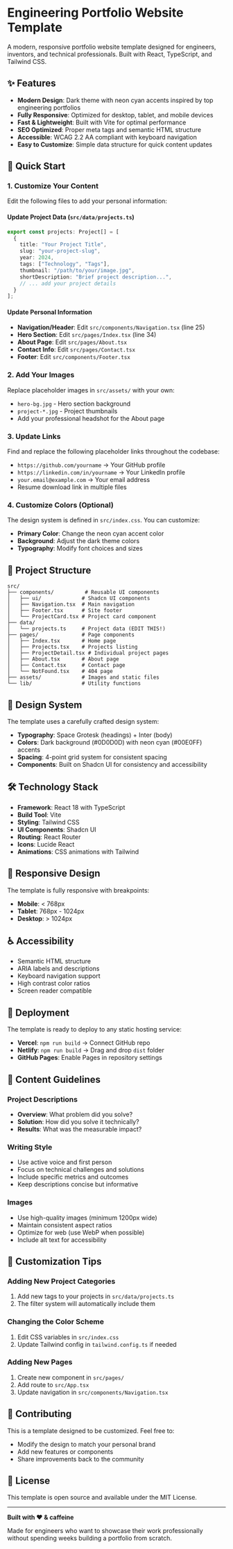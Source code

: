 # Engineering Portfolio Website Template

A modern, responsive portfolio website template designed for engineers, inventors, and technical professionals. Built with React, TypeScript, and Tailwind CSS.

## ✨ Features

- **Modern Design**: Dark theme with neon cyan accents inspired by top engineering portfolios
- **Fully Responsive**: Optimized for desktop, tablet, and mobile devices
- **Fast & Lightweight**: Built with Vite for optimal performance
- **SEO Optimized**: Proper meta tags and semantic HTML structure
- **Accessible**: WCAG 2.2 AA compliant with keyboard navigation
- **Easy to Customize**: Simple data structure for quick content updates

## 🚀 Quick Start

### 1. Customize Your Content

Edit the following files to add your personal information:

#### Update Project Data (`src/data/projects.ts`)
```typescript
export const projects: Project[] = [
  {
    title: "Your Project Title",
    slug: "your-project-slug",
    year: 2024,
    tags: ["Technology", "Tags"],
    thumbnail: "/path/to/your/image.jpg",
    shortDescription: "Brief project description...",
    // ... add your project details
  }
];
```

#### Update Personal Information
- **Navigation/Header**: Edit `src/components/Navigation.tsx` (line 25)
- **Hero Section**: Edit `src/pages/Index.tsx` (line 34)
- **About Page**: Edit `src/pages/About.tsx` 
- **Contact Info**: Edit `src/pages/Contact.tsx`
- **Footer**: Edit `src/components/Footer.tsx`

### 2. Add Your Images

Replace placeholder images in `src/assets/` with your own:
- `hero-bg.jpg` - Hero section background
- `project-*.jpg` - Project thumbnails
- Add your professional headshot for the About page

### 3. Update Links

Find and replace the following placeholder links throughout the codebase:
- `https://github.com/yourname` → Your GitHub profile
- `https://linkedin.com/in/yourname` → Your LinkedIn profile  
- `your.email@example.com` → Your email address
- Resume download link in multiple files

### 4. Customize Colors (Optional)

The design system is defined in `src/index.css`. You can customize:
- **Primary Color**: Change the neon cyan accent color
- **Background**: Adjust the dark theme colors
- **Typography**: Modify font choices and sizes

## 📁 Project Structure

```
src/
├── components/          # Reusable UI components
│   ├── ui/             # Shadcn UI components
│   ├── Navigation.tsx  # Main navigation
│   ├── Footer.tsx      # Site footer
│   └── ProjectCard.tsx # Project card component
├── data/
│   └── projects.ts     # Project data (EDIT THIS!)
├── pages/              # Page components
│   ├── Index.tsx       # Home page
│   ├── Projects.tsx    # Projects listing
│   ├── ProjectDetail.tsx # Individual project pages
│   ├── About.tsx       # About page
│   ├── Contact.tsx     # Contact page
│   └── NotFound.tsx    # 404 page
├── assets/             # Images and static files
└── lib/                # Utility functions
```

## 🎨 Design System

The template uses a carefully crafted design system:

- **Typography**: Space Grotesk (headings) + Inter (body)
- **Colors**: Dark background (#0D0D0D) with neon cyan (#00E0FF) accents
- **Spacing**: 4-point grid system for consistent spacing
- **Components**: Built on Shadcn UI for consistency and accessibility

## 🛠 Technology Stack

- **Framework**: React 18 with TypeScript
- **Build Tool**: Vite
- **Styling**: Tailwind CSS
- **UI Components**: Shadcn UI
- **Routing**: React Router
- **Icons**: Lucide React
- **Animations**: CSS animations with Tailwind

## 📱 Responsive Design

The template is fully responsive with breakpoints:
- **Mobile**: < 768px
- **Tablet**: 768px - 1024px  
- **Desktop**: > 1024px

## ♿ Accessibility

- Semantic HTML structure
- ARIA labels and descriptions
- Keyboard navigation support
- High contrast color ratios
- Screen reader compatible

## 🚀 Deployment

The template is ready to deploy to any static hosting service:

- **Vercel**: `npm run build` → Connect GitHub repo
- **Netlify**: `npm run build` → Drag and drop `dist` folder
- **GitHub Pages**: Enable Pages in repository settings

## 📝 Content Guidelines

### Project Descriptions
- **Overview**: What problem did you solve?
- **Solution**: How did you solve it technically?
- **Results**: What was the measurable impact?

### Writing Style
- Use active voice and first person
- Focus on technical challenges and solutions
- Include specific metrics and outcomes
- Keep descriptions concise but informative

### Images
- Use high-quality images (minimum 1200px wide)
- Maintain consistent aspect ratios
- Optimize for web (use WebP when possible)
- Include alt text for accessibility

## 🔧 Customization Tips

### Adding New Project Categories
1. Add new tags to your projects in `src/data/projects.ts`
2. The filter system will automatically include them

### Changing the Color Scheme
1. Edit CSS variables in `src/index.css`
2. Update Tailwind config in `tailwind.config.ts` if needed

### Adding New Pages
1. Create new component in `src/pages/`
2. Add route to `src/App.tsx`
3. Update navigation in `src/components/Navigation.tsx`

## 🤝 Contributing

This is a template designed to be customized. Feel free to:
- Modify the design to match your personal brand
- Add new features or components
- Share improvements back to the community

## 📄 License

This template is open source and available under the MIT License.

---

**Built with ❤️ & caffeine**

Made for engineers who want to showcase their work professionally without spending weeks building a portfolio from scratch.